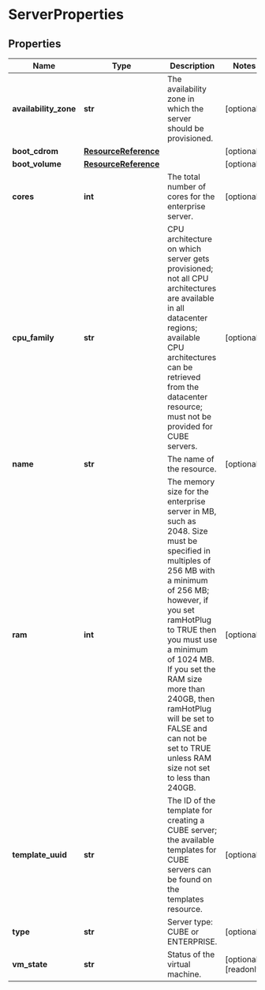 # ServerProperties

## Properties
| Name | Type | Description | Notes |
| ------------ | ------------- | ------------- | ------------- |
| **availability_zone** | **str** | The availability zone in which the server should be provisioned. | [optional]  |
| **boot_cdrom** | [**ResourceReference**](ResourceReference.md) |  | [optional]  |
| **boot_volume** | [**ResourceReference**](ResourceReference.md) |  | [optional]  |
| **cores** | **int** | The total number of cores for the enterprise server. | [optional]  |
| **cpu_family** | **str** | CPU architecture on which server gets provisioned; not all CPU architectures are available in all datacenter regions; available CPU architectures can be retrieved from the datacenter resource; must not be provided for CUBE servers. | [optional]  |
| **name** | **str** | The name of the  resource. | [optional]  |
| **ram** | **int** | The memory size for the enterprise server in MB, such as 2048. Size must be specified in multiples of 256 MB with a minimum of 256 MB; however, if you set ramHotPlug to TRUE then you must use a minimum of 1024 MB. If you set the RAM size more than 240GB, then ramHotPlug will be set to FALSE and can not be set to TRUE unless RAM size not set to less than 240GB. | [optional]  |
| **template_uuid** | **str** | The ID of the template for creating a CUBE server; the available templates for CUBE servers can be found on the templates resource. | [optional]  |
| **type** | **str** | Server type: CUBE or ENTERPRISE. | [optional]  |
| **vm_state** | **str** | Status of the virtual machine. | [optional] [readonly]  |


